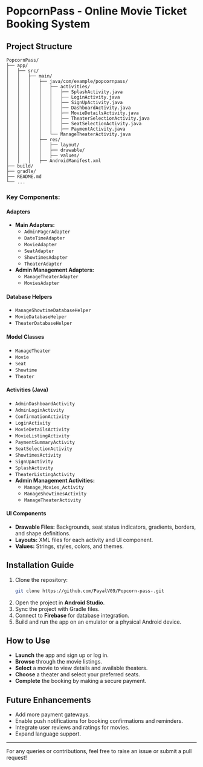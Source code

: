 # PopcornPass - Online Movie Ticket Booking System

## Project Structure

```
PopcornPass/
├── app/
│   ├── src/
│   │   ├── main/
│   │   │   ├── java/com/example/popcornpass/
│   │   │   │   ├── activities/
│   │   │   │   │   ├── SplashActivity.java
│   │   │   │   │   ├── LoginActivity.java
│   │   │   │   │   ├── SignUpActivity.java
│   │   │   │   │   ├── DashboardActivity.java
│   │   │   │   │   ├── MovieDetailsActivity.java
│   │   │   │   │   ├── TheaterSelectionActivity.java
│   │   │   │   │   ├── SeatSelectionActivity.java
│   │   │   │   │   ├── PaymentActivity.java
│   │   │   │   └── ManageTheaterActivity.java
│   │   │   ├── res/
│   │   │   │   ├── layout/
│   │   │   │   ├── drawable/
│   │   │   │   ├── values/
│   │   │   ├── AndroidManifest.xml
├── build/
├── gradle/
├── README.md
└── ...
```

### Key Components:

#### Adapters
- **Main Adapters:**
  - `AdminPagerAdapter`
  - `DateTimeAdapter`
  - `MovieAdapter`
  - `SeatAdapter`
  - `ShowtimesAdapter`
  - `TheaterAdapter`
- **Admin Management Adapters:**
  - `ManageTheaterAdapter`
  - `MoviesAdapter`

#### Database Helpers
- `ManageShowtimeDatabaseHelper`
- `MovieDatabaseHelper`
- `TheaterDatabaseHelper`

#### Model Classes
- `ManageTheater`
- `Movie`
- `Seat`
- `Showtime`
- `Theater`

#### Activities (Java)
- `AdminDashboardActivity`
- `AdminLoginActivity`
- `ConfirmationActivity`
- `LoginActivity`
- `MovieDetailsActivity`
- `MovieListingActivity`
- `PaymentSummaryActivity`
- `SeatSelectionActivity`
- `ShowtimesActivity`
- `SignUpActivity`
- `SplashActivity`
- `TheaterListingActivity`
- **Admin Management Activities:**
  - `Manage_Movies_Activity`
  - `ManageShowtimesActivity`
  - `ManageTheaterActivity`

#### UI Components
- **Drawable Files:** Backgrounds, seat status indicators, gradients, borders, and shape definitions.
- **Layouts:** XML files for each activity and UI component.
- **Values:** Strings, styles, colors, and themes.

## Installation Guide

1. Clone the repository:
   ```bash
   git clone https://github.com/PayalV09/Popcorn-pass-.git
   ```
2. Open the project in **Android Studio**.
3. Sync the project with Gradle files.
4. Connect to **Firebase** for database integration.
5. Build and run the app on an emulator or a physical Android device.

## How to Use

- **Launch** the app and sign up or log in.
- **Browse** through the movie listings.
- **Select** a movie to view details and available theaters.
- **Choose** a theater and select your preferred seats.
- **Complete** the booking by making a secure payment.



## Future Enhancements

- Add more payment gateways.
- Enable push notifications for booking confirmations and reminders.
- Integrate user reviews and ratings for movies.
- Expand language support.

---

For any queries or contributions, feel free to raise an issue or submit a pull request!

